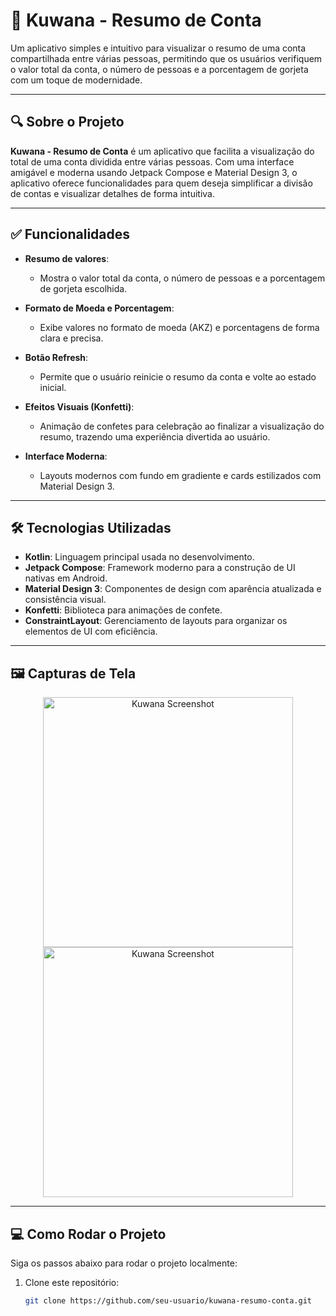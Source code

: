 # 💸 Kuwana - Resumo de Conta

Um aplicativo simples e intuitivo para visualizar o resumo de uma conta compartilhada entre várias pessoas, permitindo que os usuários verifiquem o valor total da conta, o número de pessoas e a porcentagem de gorjeta com um toque de modernidade.

---

## 🔍 Sobre o Projeto

**Kuwana - Resumo de Conta** é um aplicativo que facilita a visualização do total de uma conta dividida entre várias pessoas. Com uma interface amigável e moderna usando Jetpack Compose e Material Design 3, o aplicativo oferece funcionalidades para quem deseja simplificar a divisão de contas e visualizar detalhes de forma intuitiva.

---

## ✅ Funcionalidades

- **Resumo de valores**:
  - Mostra o valor total da conta, o número de pessoas e a porcentagem de gorjeta escolhida.

- **Formato de Moeda e Porcentagem**:
  - Exibe valores no formato de moeda (AKZ) e porcentagens de forma clara e precisa.

- **Botão Refresh**:
  - Permite que o usuário reinicie o resumo da conta e volte ao estado inicial.

- **Efeitos Visuais (Konfetti)**:
  - Animação de confetes para celebração ao finalizar a visualização do resumo, trazendo uma experiência divertida ao usuário.

- **Interface Moderna**:
  - Layouts modernos com fundo em gradiente e cards estilizados com Material Design 3.

---

## 🛠️ Tecnologias Utilizadas

- **Kotlin**: Linguagem principal usada no desenvolvimento.
- **Jetpack Compose**: Framework moderno para a construção de UI nativas em Android.
- **Material Design 3**: Componentes de design com aparência atualizada e consistência visual.
- **Konfetti**: Biblioteca para animações de confete.
- **ConstraintLayout**: Gerenciamento de layouts para organizar os elementos de UI com eficiência.

---

## 🖼️ Capturas de Tela

<p align="center">
  <img src="https://github.com/user-attachments/assets/05e0c2a3-d4f5-42f1-b129-ea2509ff32cf" alt="Kuwana Screenshot" width="400"/>
  <img src="https://github.com/user-attachments/assets/2ebd9d94-30f7-421e-a0cd-377ddb8fed87" alt="Kuwana Screenshot" width="400"/>
  
</p>




---

## 💻 Como Rodar o Projeto

Siga os passos abaixo para rodar o projeto localmente:

1. Clone este repositório:
   ```bash
   git clone https://github.com/seu-usuario/kuwana-resumo-conta.git
